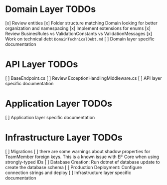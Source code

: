 # Domain Layer TODOs

[x] Review entities
[x] Folder structure matching Domain looking for better organization and namespacing
[x] Implement extensions for enums
[x] Review BusinesRules vs ValidationConstants vs ValidationMessages
[x] Work on technical debt `DomainTechnicalDebt.md`
[ ] Domain layer specific documentation

# API Layer TODOs

[ ] BaseEndpoint.cs
[ ] Review ExceptionHandlingMiddleware.cs
[ ] API layer specific documentation

# Application Layer TODOs

[ ] Application layer specific documentation

# Infrastructure Layer TODOs

[ ] Migrations
[ ] there are some warnings about shadow properties for TeamMember foreign keys. This is a known issue with EF Core when using strongly-typed IDs
[ ] Database Creation: Run dotnet ef database update to create the database schema
[ ] Production Deployment: Configure connection strings and deploy
[ ] Infrastructure layer specific documentation
